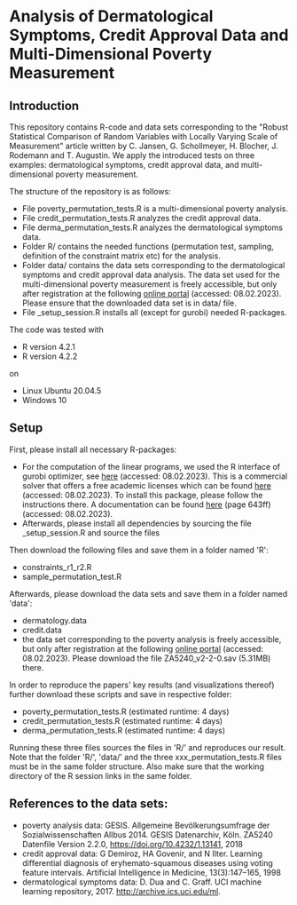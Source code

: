 # Analysis of Dermatological Symptoms, Credit Approval Data and Multi-Dimensional Poverty Measurement

## Introduction
This repository contains R-code and data sets corresponding to the "Robust Statistical Comparison of Random Variables with Locally Varying Scale of Measurement" article written by C. Jansen, G. Schollmeyer, H. Blocher, J. Rodemann and T. Augustin. We apply the introduced tests on three examples: dermatological symptoms, credit approval data, and multi-dimensional poverty measurement.

The structure of the repository is as follows:
- File poverty_permutation_tests.R is a multi-dimensional poverty analysis.
- File credit_permutation_tests.R analyzes the credit approval data.
- File derma_permutation_tests.R analyzes the dermatological symptoms data.
- Folder R/ contains the needed functions (permutation test, sampling, definition of the constraint matrix etc) for the analysis.
- Folder data/ contains the data sets corresponding to the dermatological symptoms and credit approval data analysis. The data set used for the multi-dimensional poverty measurement is freely accessible, but only after registration at the following [online portal](https://search.gesis.org/research_data/ZA5240) (accessed: 08.02.2023). Please ensure that the downloaded data set is in data/ file.
- File _setup_session.R installs all (except for gurobi) needed R-packages.

The code was tested with
- R version 4.2.1
- R version 4.2.2

on

- Linux Ubuntu 20.04.5
- Windows 10 

## Setup
First, please install all necessary R-packages:
- For the computation of the linear programs, we used the R interface of gurobi optimizer, see [here](https://www.gurobi.com/) (accessed: 08.02.2023). This is a commercial
solver that offers a free academic licenses which can be found [here](https://www.gurobi.com/features/academic-named-user-license/) (accessed: 08.02.2023). To install this package, please follow the instructions there. A documentation can be found [here](https://www.gurobi.com/wp-content/plugins/hd_documentations/documentation/9.0/refman.pdf) (page 643ff) (accessed: 08.02.2023).
- Afterwards, please install all dependencies by sourcing the file _setup_session.R and source the files 

Then download the following files and save them in a folder named 'R':
- constraints_r1_r2.R
- sample_permutation_test.R

Afterwards, please download the data sets and save them in a folder named 'data':
- dermatology.data
- credit.data
- the data set corresponding to the poverty analysis is freely accessible, but only after registration at the following [online portal](https://search.gesis.org/research_data/ZA5240) (accessed: 08.02.2023). Please download the file ZA5240_v2-2-0.sav (5.31MB) there.


In order to reproduce the papers' key results (and visualizations thereof) further download these scripts and save in respective folder:
- poverty_permutation_tests.R (estimated runtime: 4 days)
- credit_permutation_tests.R (estimated runtime: 4 days)
- derma_permutation_tests.R (estimated runtime: 4 days)

Running these three files sources the files in 'R/' and reproduces our result. Note that the folder 'R/', 'data/' and the three xxx_permutation_tests.R files must be in the same folder structure. Also make sure that the working directory of the R session links in the same folder.

## References to the data sets:
- poverty analysis data: GESIS. Allgemeine Bevölkerungsumfrage der Sozialwissenschaften Allbus 2014. GESIS Datenarchiv, Köln. ZA5240
Datenfile Version 2.2.0, https://doi.org/10.4232/1.13141, 2018
- credit approval data: G Demiroz, HA Govenir, and N Ilter. Learning differential diagnosis of eryhemato-squamous diseases using voting feature
intervals. Artificial Intelligence in Medicine, 13(3):147–165, 1998
- dermatological symptoms data: D. Dua and C. Graff. UCI machine learning repository, 2017. http://archive.ics.uci.edu/ml.

